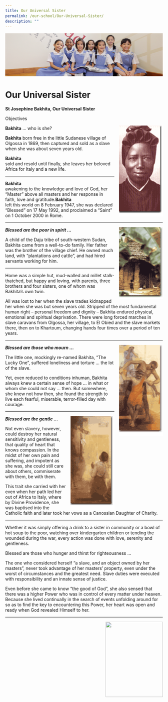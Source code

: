 ```yaml
---
title: Our Universal Sister
permalink: /our-school/Our-Universal-Sister/
description: ""
---
```

![](/images/UsefulVideos.jpg)

Our Universal Sister
====================

<b>St Josephine Bakhita, Our Universal Sister</b>

Objectives

<img src="/images/pic_bakhita.gif" style="width:140px;height:290px;margin-left:15px;" align = "right"> <b>Bakhita</b> … who is she?

<b>Bakhita</b> 
born free in the little Sudanese village of Olgossa in 1869, then captured and sold as a slave when she was about seven years old.

<b>Bakhita</b>  
sold and resold until finally, she leaves her beloved Africa for Italy and a new life.

------

<b>Bakhita</b>  
awakening to the knowledge and love of God, her “Master” above all masters and her response in faith, love and gratitude.<b>Bakhita</b>  
left this world on 8 February 1947, she was declared “Blessed” on 17 May 1992, and proclaimed a “Saint” on 1 October 2000 in Rome.

------

<img src="/images/pic_bakhita1.gif" style="width:140px;height:230px;margin-left:15px;" align = "right"> <i><b>Blessed are the poor in spirit …</b></i>

A child of the Daju tribe of south-western Sudan, Bakhita came from a well-to-do family. Her father was the brother of the village chief. He owned much land, with “plantations and cattle”, and had hired servants working for him.

------

Home was a simple hut, mud-walled and millet stalk-thatched, but happy and loving, with parents, three brothers and four sisters, one of whom was Bakhita’s own twin.

All was lost to her when the slave trades kidnapped her when she was but seven years old. Stripped of the most fundamental human right – personal freedom and dignity – Bakhita endured physical, emotional and spiritual deprivation. There were long forced marches in slave caravans from Olgossa, her village, to El Obied and the slave markets there, then on to Khartoum, changing hands four times over a period of ten years.

------

<img src="/images/pic_bakhita3.gif" style="width:140px;height:290px;margin-left:15px;" align = "right"> <i><b>Blessed are those who mourn …</b></i> 

The little one, mockingly re-named Bakhita, “The Lucky One”, suffered loneliness and torture … the lot of the slave.

Yet, even reduced to conditions inhuman, Bakhita always knew a certain sense of hope … in what or whom she could not say … then. But somewhere, she knew not how then, she found the strength to live each fearful, miserable, terror-filled day with courage.

------

<img src="/images/pic_bakhita4.gif" style="width:140px;height:300px;margin-left:15px;" align = "right"> <i><b>Blessed are the gentle …</b></i> 

Not even slavery, however, could destroy her natural sensitivity and gentleness, that quality of heart that knows compassion. In the midst of her own pain and suffering, and impotent as she was, she could still care about others, commiserate with them, be with them.

This trait she carried with her even when her path led her out of Africa to Italy, where by Divine Providence, she was baptised into the Catholic faith and later took her vows as a Canossian Daughter of Charity.

------


Whether it was simply offering a drink to a sister in community or a bowl of hot soup to the poor, watching over kindergarten children or tending the wounded during the war, every action was done with love, serenity and gentleness.

Blessed are those who hunger and thirst for righteousness …

The one who considered herself “a slave, and an object owned by her masters”, never took advantage of her masters’ property, even under the worst of circumstances and the greatest need. Slave duties were executed with responsibility and an innate sense of justice.

Even before she came to know “the good of God”, she also sensed that there was a higher Power who was in control of every matter under heaven. Because she lived continually in the search of events unfolding around for so as to find the key to encountering this Power, her heart was open and ready when God revealed Himself to her.


------


<img src="/images/xxx.png" style="width:183px;height:240px;margin-left:15px;" align = "right">
